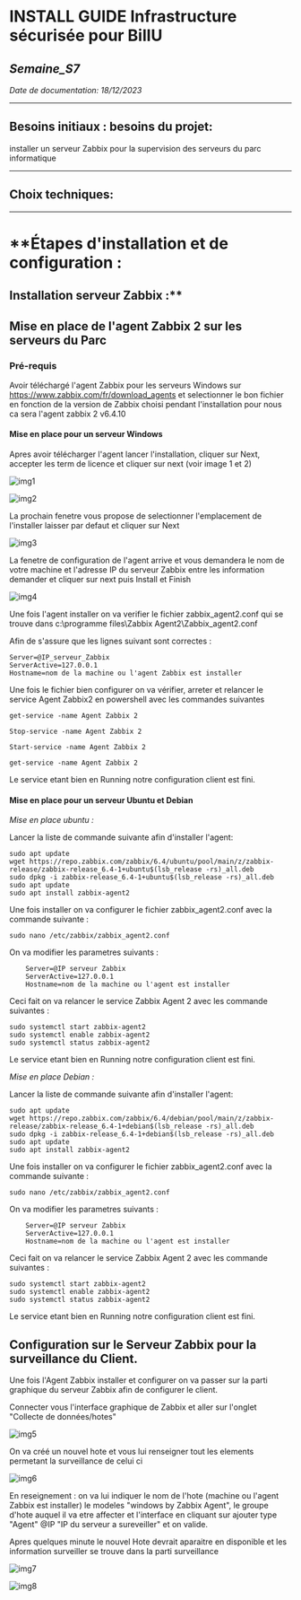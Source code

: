 # **INSTALL GUIDE Infrastructure sécurisée pour BillU**
## _Semaine_S7_
_Date de documentation: 18/12/2023_
__________

## **Besoins initiaux : besoins du projet:**
installer un serveur Zabbix pour la supervision des serveurs du parc informatique
___________

## **Choix techniques:**

_______________
# **Étapes d'installation et de configuration : 

## Installation serveur Zabbix :**



## Mise en place de l'agent Zabbix 2 sur les serveurs du Parc
### **Pré-requis**
Avoir téléchargé l'agent Zabbix pour les serveurs Windows sur https://www.zabbix.com/fr/download_agents et selectionner le bon fichier en fonction de la version de Zabbix choisi pendant l'installation pour nous ca sera l'agent zabbix 2 v6.4.10

#### Mise en place pour un serveur Windows

Apres avoir télécharger l'agent lancer l'installation, cliquer sur Next, accepter les term de licence et cliquer sur next (voir image 1 et 2)

![img1](https://github.com/michaelc31/Projet-image/blob/main/Nouveau%20dossier/Zabbix1.JPG?raw=true)

![img2](https://github.com/michaelc31/Projet-image/blob/main/Nouveau%20dossier/Zabbix2.JPG?raw=true)

La prochain fenetre vous propose de selectionner l'emplacement de l'installer laisser par defaut et cliquer sur Next 

![img3](https://github.com/michaelc31/Projet-image/blob/main/Nouveau%20dossier/Zabbix3.JPG?raw=true)

La fenetre de configuration de l'agent arrive et vous demandera le nom de votre machine et l'adresse IP du serveur Zabbix entre les information demander et cliquer sur next puis Install et Finish

![img4](https://github.com/michaelc31/Projet-image/blob/main/Nouveau%20dossier/Zabbix4.JPG?raw=true)

Une fois l'agent installer on va verifier le fichier zabbix_agent2.conf qui se trouve dans c:\programme files\Zabbix Agent2\Zabbix_agent2.conf

Afin de s'assure que les lignes suivant sont correctes :

    Server=@IP_serveur_Zabbix
    ServerActive=127.0.0.1
    Hostname=nom de la machine ou l'agent Zabbix est installer

Une fois le fichier bien configurer on va vérifier, arreter et relancer le service Agent Zabbix2 en powershell avec les commandes suivantes

  `get-service -name Agent Zabbix 2`
  
  `Stop-service -name Agent Zabbix 2`
  
  `Start-service -name Agent Zabbix 2`

  `get-service -name Agent Zabbix 2`

Le service etant bien en Running notre configuration client est fini.

#### Mise en place pour un serveur Ubuntu et Debian
*Mise en place ubuntu :*

Lancer la liste de commande suivante afin d'installer l'agent:
  
    sudo apt update
    wget https://repo.zabbix.com/zabbix/6.4/ubuntu/pool/main/z/zabbix-release/zabbix-release_6.4-1+ubuntu$(lsb_release -rs)_all.deb
    sudo dpkg -i zabbix-release_6.4-1+ubuntu$(lsb_release -rs)_all.deb
    sudo apt update
    sudo apt install zabbix-agent2

Une fois installer on va configurer le fichier zabbix_agent2.conf avec la commande suivante :

    sudo nano /etc/zabbix/zabbix_agent2.conf

On va modifier les parametres suivants :

	    Server=@IP serveur Zabbix
 	    ServerActive=127.0.0.1
	    Hostname=nom de la machine ou l'agent est installer

Ceci fait on va relancer le service Zabbix Agent 2 avec les commande suivantes :

    sudo systemctl start zabbix-agent2
    sudo systemctl enable zabbix-agent2
    sudo systemctl status zabbix-agent2

Le service etant bien en Running notre configuration client est fini.

*Mise en place Debian :*

Lancer la liste de commande suivante afin d'installer l'agent:

    sudo apt update
    wget https://repo.zabbix.com/zabbix/6.4/debian/pool/main/z/zabbix-release/zabbix-release_6.4-1+debian$(lsb_release -rs)_all.deb
    sudo dpkg -i zabbix-release_6.4-1+debian$(lsb_release -rs)_all.deb
    sudo apt update
    sudo apt install zabbix-agent2

Une fois installer on va configurer le fichier zabbix_agent2.conf avec la commande suivante :

    sudo nano /etc/zabbix/zabbix_agent2.conf

On va modifier les parametres suivants :

	    Server=@IP serveur Zabbix
 	    ServerActive=127.0.0.1
	    Hostname=nom de la machine ou l'agent est installer
 
Ceci fait on va relancer le service Zabbix Agent 2 avec les commande suivantes :

    sudo systemctl start zabbix-agent2
    sudo systemctl enable zabbix-agent2
    sudo systemctl status zabbix-agent2

Le service etant bien en Running notre configuration client est fini.

## Configuration sur le Serveur Zabbix pour la surveillance du Client.

Une fois l'Agent Zabbix installer et configurer on va passer sur la parti graphique du serveur Zabbix afin de configurer le client.

Connecter vous l'interface graphique de Zabbix et aller sur l'onglet "Collecte de données/hotes" 

![img5](https://github.com/michaelc31/Projet-image/blob/main/Nouveau%20dossier/Zabbix5.JPG?raw=true)

On va créé un nouvel hote et vous lui renseigner tout les elements permetant la surveillance de celui ci

![img6](https://github.com/michaelc31/Projet-image/blob/main/Nouveau%20dossier/Zabbix6.JPG?raw=true)

En reseignement : on va lui indiquer le nom de l'hote (machine ou l'agent Zabbix est installer) le modeles "windows by Zabbix Agent", le groupe d'hote auquel il va etre affecter et l'interface en cliquant sur ajouter type "Agent" @IP "IP du serveur a sureveiller"  et on valide.

Apres quelques minute le nouvel Hote devrait aparaitre en disponible et les information surveiller se trouve dans la parti surveillance

![img7](https://github.com/michaelc31/Projet-image/blob/main/Nouveau%20dossier/Zabbix7.JPG?raw=true)

![img8](https://github.com/michaelc31/Projet-image/blob/main/Nouveau%20dossier/Zabbix8.JPG?raw=true)

